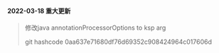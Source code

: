#### 2022-03-18 重大更新

> 修改java annotationProcessorOptions to ksp arg
>
> git hashcode 0aa637e71680df76d69352c908424964c017606d